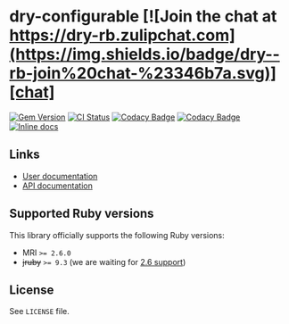 <!--- this file is synced from dry-rb/template-gem project -->
[gem]: https://rubygems.org/gems/dry-configurable
[actions]: https://github.com/dry-rb/dry-configurable/actions
[codacy]: https://www.codacy.com/gh/dry-rb/dry-configurable
[chat]: https://dry-rb.zulipchat.com
[inchpages]: http://inch-ci.org/github/dry-rb/dry-configurable

# dry-configurable [![Join the chat at https://dry-rb.zulipchat.com](https://img.shields.io/badge/dry--rb-join%20chat-%23346b7a.svg)][chat]

[![Gem Version](https://badge.fury.io/rb/dry-configurable.svg)][gem]
[![CI Status](https://github.com/dry-rb/dry-configurable/workflows/ci/badge.svg)][actions]
[![Codacy Badge](https://api.codacy.com/project/badge/Grade/0276a97990e04eb0ac722b3e7f3620b5)][codacy]
[![Codacy Badge](https://api.codacy.com/project/badge/Coverage/0276a97990e04eb0ac722b3e7f3620b5)][codacy]
[![Inline docs](http://inch-ci.org/github/dry-rb/dry-configurable.svg?branch=master)][inchpages]

## Links

* [User documentation](https://dry-rb.org/gems/dry-configurable)
* [API documentation](http://rubydoc.info/gems/dry-configurable)

## Supported Ruby versions

This library officially supports the following Ruby versions:

* MRI `>= 2.6.0`
* ~~jruby~~ `>= 9.3` (we are waiting for [2.6 support](https://github.com/jruby/jruby/issues/6161))

## License

See `LICENSE` file.
